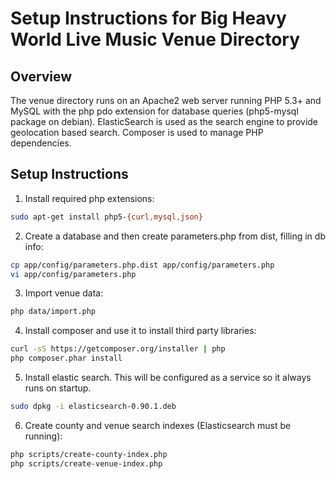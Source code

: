 Setup Instructions for Big Heavy World Live Music Venue Directory
=================================================================

Overview
--------
The venue directory runs on an Apache2 web server running PHP 5.3+ and MySQL 
with the php pdo extension for database queries (php5-mysql package on debian).
ElasticSearch is used as the search engine to provide geolocation based search.
Composer is used to manage PHP dependencies.

Setup Instructions
------------------

1. Install required php extensions:

```bash
sudo apt-get install php5-{curl,mysql,json}
```

2. Create a database and then create parameters.php from dist, filling in db
info:

```bash
cp app/config/parameters.php.dist app/config/parameters.php
vi app/config/parameters.php
```

3. Import venue data:

```bash
php data/import.php
```

4. Install composer and use it to install third party libraries:

```bash
curl -sS https://getcomposer.org/installer | php
php composer.phar install
```

5. Install elastic search. This will be configured as a service so it always
runs on startup.

```bash
sudo dpkg -i elasticsearch-0.90.1.deb 
```

6. Create county and venue search indexes (Elasticsearch must be running):

```bash
php scripts/create-county-index.php 
php scripts/create-venue-index.php 
```
